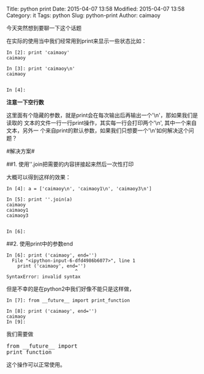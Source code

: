Title: python print
Date: 2015-04-07 13:58
Modified: 2015-04-07 13:58
Category: it 
Tags: python
Slug: python-print
Author: caimaoy


今天突然想到要聊一下这个话题  

在实际的使用当中我们经常用到print来显示一些状态比如：

```
In [2]: print 'caimaoy'
caimaoy

In [3]: print 'caimaoy\n'
caimaoy


In [4]:
```
__注意一下空行数__  


这里面有个隐藏的参数，就是print会在每次输出后再输出一个'\n'，那如果我们是读取的
文本的文件一行一行print操作，其实每一行会打印两个'\n', 其中一个来自文本，另外一
个来自print的默认参数，如果我们只想要一个'\n'如何解决这个问题？


#解决方案#

##1. 使用''.join把需要的内容拼接起来然后一次性打印

大概可以得到这样的效果：
```
In [4]: a = ['caimaoy\n', 'caimaoy1\n', 'caimaoy3\n']

In [5]: print ''.join(a)
caimaoy
caimaoy1
caimaoy3


In [6]:
```

##2. 使用print中的参数end
```
In [6]: print ('caimaoy', end='')
  File "<ipython-input-6-dfd4986b6077>", line 1
    print ('caimaoy', end='')
                         ^
SyntaxError: invalid syntax
```
但是不幸的是在python2中我们好像不能只是这样做，

```
In [7]: from __future__ import print_function

In [8]: print ('caimaoy', end='')
caimaoy
In [9]:
```
我们需要做<pre>from \_\_future\_\_ import print_function</pre>这个操作可以正常使用。
